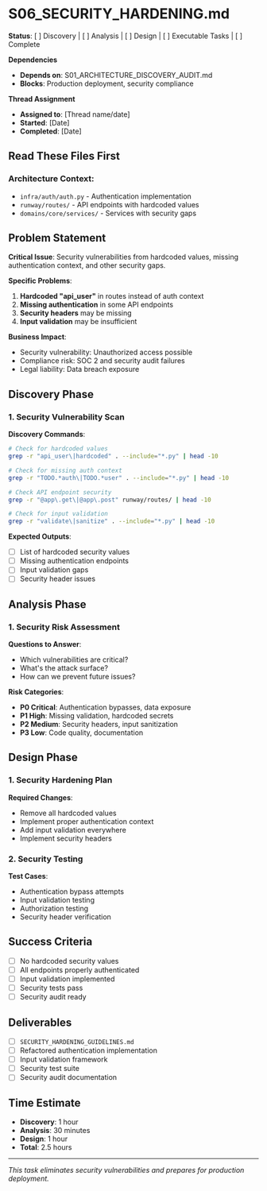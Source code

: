 # S06_SECURITY_HARDENING.md

**Status**: [ ] Discovery | [ ] Analysis | [ ] Design | [ ] Executable Tasks | [ ] Complete

**Dependencies**
- **Depends on**: S01_ARCHITECTURE_DISCOVERY_AUDIT.md
- **Blocks**: Production deployment, security compliance

**Thread Assignment**
- **Assigned to**: [Thread name/date]
- **Started**: [Date]
- **Completed**: [Date]

## **Read These Files First**

### **Architecture Context:**
- `infra/auth/auth.py` - Authentication implementation
- `runway/routes/` - API endpoints with hardcoded values
- `domains/core/services/` - Services with security gaps

## **Problem Statement**

**Critical Issue**: Security vulnerabilities from hardcoded values, missing authentication context, and other security gaps.

**Specific Problems**:
1. **Hardcoded "api_user"** in routes instead of auth context
2. **Missing authentication** in some API endpoints
3. **Security headers** may be missing
4. **Input validation** may be insufficient

**Business Impact**: 
- Security vulnerability: Unauthorized access possible
- Compliance risk: SOC 2 and security audit failures
- Legal liability: Data breach exposure

## **Discovery Phase**

### **1. Security Vulnerability Scan**

**Discovery Commands**:
```bash
# Check for hardcoded values
grep -r "api_user\|hardcoded" . --include="*.py" | head -10

# Check for missing auth context
grep -r "TODO.*auth\|TODO.*user" . --include="*.py" | head -10

# Check API endpoint security
grep -r "@app\.get\|@app\.post" runway/routes/ | head -10

# Check for input validation
grep -r "validate\|sanitize" . --include="*.py" | head -10
```

**Expected Outputs**:
- [ ] List of hardcoded security values
- [ ] Missing authentication endpoints
- [ ] Input validation gaps
- [ ] Security header issues

## **Analysis Phase**

### **1. Security Risk Assessment**

**Questions to Answer**:
- Which vulnerabilities are critical?
- What's the attack surface?
- How can we prevent future issues?

**Risk Categories**:
- **P0 Critical**: Authentication bypasses, data exposure
- **P1 High**: Missing validation, hardcoded secrets
- **P2 Medium**: Security headers, input sanitization
- **P3 Low**: Code quality, documentation

## **Design Phase**

### **1. Security Hardening Plan**

**Required Changes**:
- Remove all hardcoded values
- Implement proper authentication context
- Add input validation everywhere
- Implement security headers

### **2. Security Testing**

**Test Cases**:
- Authentication bypass attempts
- Input validation testing
- Authorization testing
- Security header verification

## **Success Criteria**

- [ ] No hardcoded security values
- [ ] All endpoints properly authenticated
- [ ] Input validation implemented
- [ ] Security tests pass
- [ ] Security audit ready

## **Deliverables**

- [ ] `SECURITY_HARDENING_GUIDELINES.md`
- [ ] Refactored authentication implementation
- [ ] Input validation framework
- [ ] Security test suite
- [ ] Security audit documentation

## **Time Estimate**

- **Discovery**: 1 hour
- **Analysis**: 30 minutes
- **Design**: 1 hour
- **Total**: 2.5 hours

---

*This task eliminates security vulnerabilities and prepares for production deployment.*
